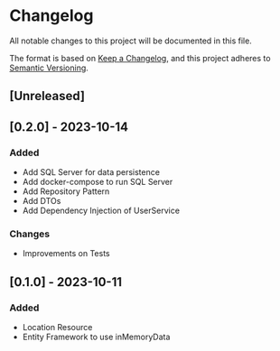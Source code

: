 ﻿# Changelog

All notable changes to this project will be documented in this file.

The format is based on [Keep a Changelog](https://keepachangelog.com/en/1.0.0/),
and this project adheres to [Semantic Versioning](https://semver.org/spec/v2.0.0.html).

## [Unreleased]

## [0.2.0] - 2023-10-14

### Added

- Add SQL Server for data persistence
- Add docker-compose to run SQL Server
- Add Repository Pattern
- Add DTOs
- Add Dependency Injection of UserService

### Changes

- Improvements on Tests

## [0.1.0] - 2023-10-11

### Added

- Location Resource
- Entity Framework to use inMemoryData